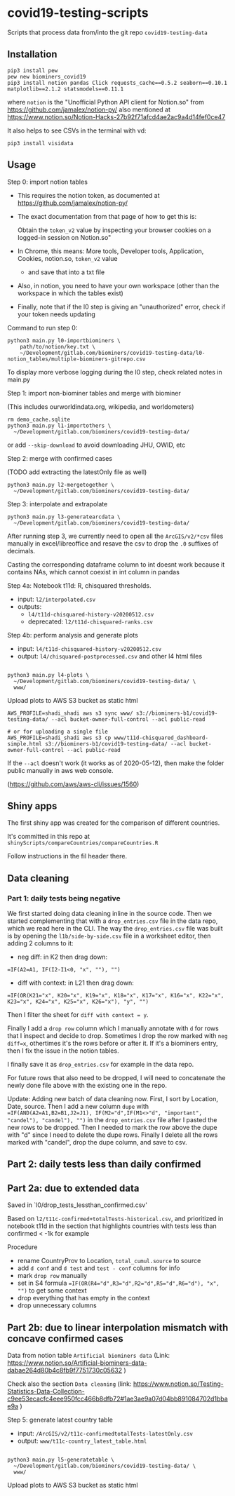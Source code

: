 # covid19-testing-scripts

Scripts that process data from/into the git repo `covid19-testing-data`



## Installation

```
pip3 install pew
pew new biominers_covid19
pip3 install notion pandas Click requests_cache==0.5.2 seaborn==0.10.1 matplotlib==2.1.2 statsmodels==0.11.1
```

where `notion` is the "Unofficial Python API client for Notion.so" from https://github.com/jamalex/notion-py/
also mentioned at https://www.notion.so/Notion-Hacks-27b92f71afcd4ae2ac9a4d14fef0ce47


It also helps to see CSVs in the terminal with vd:

```
pip3 install visidata
```

## Usage

Step 0: import notion tables

- This requires the notion token, as documented at https://github.com/jamalex/notion-py/
- The exact documentation from that page of how to get this is:

    Obtain the `token_v2` value by inspecting your browser cookies on a logged-in session on Notion.so"

- In Chrome, this means: More tools, Developer tools, Application, Cookies, notion.so, `token_v2` value
  - and save that into a txt file
- Also, in notion, you need to have your own workspace (other than the workspace in which the tables exist)
- Finally, note that if the l0 step is giving an "unauthorized" error, check if your token needs updating


Command to run step 0:

```
python3 main.py l0-importbiominers \
    path/to/notion/key.txt \
    ~/Development/gitlab.com/biominers/covid19-testing-data/l0-notion_tables/multiple-biominers-gitrepo.csv 
```

To display more verbose logging during the l0 step, check related notes in main.py


Step 1: import non-biominer tables and merge with biominer

(This includes ourworldindata.org, wikipedia, and worldometers)

```
rm demo_cache.sqlite
python3 main.py l1-importothers \
  ~/Development/gitlab.com/biominers/covid19-testing-data/
```

or add `--skip-download` to avoid downloading JHU, OWID, etc


Step 2: merge with confirmed cases

(TODO add extracting the latestOnly file as well)

```
python3 main.py l2-mergetogether \
  ~/Development/gitlab.com/biominers/covid19-testing-data/
```


Step 3: interpolate and extrapolate

```
python3 main.py l3-generatearcdata \
  ~/Development/gitlab.com/biominers/covid19-testing-data/
```


After running step 3, we currently need to open all the `ArcGIS/v2/*csv` files manually in excel/libreoffice and resave the csv to drop the `.0` suffixes of decimals.

Casting the corresponding dataframe column to int doesnt work because it contains NAs, which cannot coexist in int column in pandas


Step 4a: Notebook t11d: R, chisquared thresholds.

- input: `l2/interpolated.csv`
- outputs:
  - `l4/t11d-chisquared-history-v20200512.csv`
  - deprecated: `l2/t11d-chisquared-ranks.csv`


Step 4b: perform analysis and generate plots

- input: `l4/t11d-chisquared-history-v20200512.csv`
- output: `l4/chisquared-postprocessed.csv` and other l4 html files

```

python3 main.py l4-plots \
  ~/Development/gitlab.com/biominers/covid19-testing-data/ \
  www/
```

Upload plots to AWS S3 bucket as static html

```
AWS_PROFILE=shadi_shadi aws s3 sync www/ s3://biominers-b1/covid19-testing-data/ --acl bucket-owner-full-control --acl public-read

# or for uploading a single file
AWS_PROFILE=shadi_shadi aws s3 cp www/t11d-chisquared_dashboard-simple.html s3://biominers-b1/covid19-testing-data/ --acl bucket-owner-full-control --acl public-read
```

If the `--acl` doesn't work (it works as of 2020-05-12), then make the folder public manually in aws web console.

(https://github.com/aws/aws-cli/issues/1560)



## Shiny apps

The first shiny app was created for the comparison of different countries.

It's committed in this repo at `shinyScripts/compareCountries/compareCountries.R`

Follow instructions in the fil header there.


## Data cleaning

### Part 1: daily tests being negative

We first started doing data cleaning inline in the source code.
Then we started complementing that with a `drop_entries.csv` file in the data repo,
which we read here in the CLI.
The way the `drop_entries.csv` file was built is by opening the `l1b/side-by-side.csv` file in a worksheet editor,
then adding 2 columns to it:

- neg diff: in K2 then drag down:

`=IF(A2=A1, IF(I2-I1<0, "x", ""), "")`

- diff with context: in L21 then drag down:

`=IF(OR(K21="x", K20="x", K19="x", K18="x", K17="x", K16="x", K22="x", K23="x", K24="x", K25="x", K26="x"), "y", "")`

Then I filter the sheet for `diff with context = y`.

Finally I add a `drop row` column which I manually annotate with `d` for rows that I inspect and decide to drop.
Sometimes I drop the row marked with `neg diff=x`, othertimes it's the rows before or after it.
If it's a biominers entry, then I fix the issue in the notion tables.

I finally save it as `drop_entries.csv` for example in the data repo.

For future rows that also need to be dropped, I will need to concatenate the newly done file above with the existing one in the repo.

Update: Adding new batch of data cleaning now.
First, I sort by Location, Date, source.
Then I add a new column `dupe` with `=IF(AND(A2=A1,B2=B1,J2=J1), IF(M2="d",IF(M1<>"d", "important", "candel"), "candel"), "")` in the `drop_entries.csv` file
after I pasted the new rows to be dropped.
Then I needed to mark the row above the dupe with "d" since I need to delete the dupe rows.
Finally I delete all the rows marked with "candel", drop the dupe column, and save to csv.


## Part 2: daily tests less than daily confirmed

## Part 2a: due to extended data

Saved in `l0/drop_tests_lessthan_confirmed.csv'

Based on `l2/t11c-confirmed+totalTests-historical.csv`, and prioritized in notebook t11d in the section that highlights countries with tests less than confirmed < -1k for example

Procedure
- rename CountryProv to Location, `total_cumul.source` to source
- add `d conf` and `d test` and `test - conf` columns for info
- mark `drop row` manually
- set in S4 formula `=IF(OR(R4="d",R3="d",R2="d",R5="d",R6="d"), "x", "")` to get some context
- drop everything that has empty in the context
- drop unnecessary columns

## Part 2b: due to linear interpolation mismatch with concave confirmed cases

Data from notion table `Artificial biominers data` (Link: https://www.notion.so/Artificial-biominers-data-dabae264d80b4c8fb9f7751730c05632 )

Check also the section `Data cleaning` (link: https://www.notion.so/Testing-Statistics-Data-Collection-c9ee53ecacfc4eee950fcc466b8dfb72#1ae3ae9a07d04bb891084702d1bbae9a )


Step 5: generate latest country table

- input: `/ArcGIS/v2/t11c-confirmedtotalTests-latestOnly.csv`
- output: `www/t11c-country_latest_table.html`

```

python3 main.py l5-generatetable \
  ~/Development/gitlab.com/biominers/covid19-testing-data/ \
  www/
```

Upload plots to AWS S3 bucket as static html
